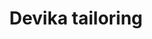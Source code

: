---
title: "Devika tailoring"
url: /kollam/devika-tailoring-sanu-bhavankomalamkunnu/
shop: tailor
---
